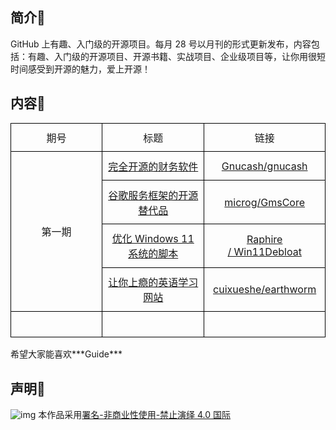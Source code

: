 
## 简介📇

GitHub 上有趣、入门级的开源项目。每月 28 号以月刊的形式更新发布，内容包括：有趣、入门级的开源项目、开源书籍、实战项目、企业级项目等，让你用很短时间感受到开源的魅力，爱上开源！
## 内容🎃




<table class="MsoTableGrid" border="1" cellspacing="0" cellpadding="0" style="border-collapse:collapse;border:none;mso-border-alt:solid windowtext .5pt;
 mso-yfti-tbllook:1184;mso-padding-alt:0cm 5.4pt 0cm 5.4pt">
 <tbody><tr style="mso-yfti-irow:0;mso-yfti-firstrow:yes">
  <td width="184" style="width:138.25pt;border:solid windowtext 1.0pt;mso-border-alt:
  solid windowtext .5pt;padding:0cm 5.4pt 0cm 5.4pt">
  <p class="MsoNormal" align="center" style="margin-top:7.8pt;margin-right:0cm;
  margin-bottom:7.8pt;margin-left:0cm;text-align:center;text-indent:0cm;
  mso-char-indent-count:0">期号</p>
  </td>
  <td width="184" style="width:138.25pt;border:solid windowtext 1.0pt;border-left:
  none;mso-border-left-alt:solid windowtext .5pt;mso-border-alt:solid windowtext .5pt;
  padding:0cm 5.4pt 0cm 5.4pt">
  <p class="MsoNormal" align="center" style="margin-top:7.8pt;margin-right:0cm;
  margin-bottom:7.8pt;margin-left:0cm;text-align:center;text-indent:0cm;
  mso-char-indent-count:0">标题</p>
  </td>
  <td width="184" style="width:138.3pt;border:solid windowtext 1.0pt;border-left:
  none;mso-border-left-alt:solid windowtext .5pt;mso-border-alt:solid windowtext .5pt;
  padding:0cm 5.4pt 0cm 5.4pt">
  <p class="MsoNormal" align="center" style="margin-top:7.8pt;margin-right:0cm;
  margin-bottom:7.8pt;margin-left:0cm;text-align:center;text-indent:0cm;
  mso-char-indent-count:0">链接</p>
  </td>
 </tr>
 <tr style="mso-yfti-irow:1">
  <td width="184" rowspan="4" style="width:138.25pt;border:solid windowtext 1.0pt;
  border-top:none;mso-border-top-alt:solid windowtext .5pt;mso-border-alt:solid windowtext .5pt;
  padding:0cm 5.4pt 0cm 5.4pt">
  <p class="MsoNormal" align="center" style="margin-top:7.8pt;margin-right:0cm;
  margin-bottom:7.8pt;margin-left:0cm;text-align:center;text-indent:0cm;
  mso-char-indent-count:0">第一期</p>
  </td>
  <td width="184" style="width:138.25pt;border-top:none;border-left:none;
  border-bottom:solid windowtext 1.0pt;border-right:solid windowtext 1.0pt;
  mso-border-top-alt:solid windowtext .5pt;mso-border-left-alt:solid windowtext .5pt;
  mso-border-alt:solid windowtext .5pt;padding:0cm 5.4pt 0cm 5.4pt">
  <p class="MsoNormal" align="center" style="margin-top:7.8pt;margin-right:0cm;
  margin-bottom:7.8pt;margin-left:0cm;text-align:center;text-indent:0cm;
  mso-char-indent-count:0"><span lang="EN-US"><a href="https://github.com/jr94330/Guide/blob/main/content/GuideLssue_1.md#1-gnucashgnucash"><span lang="EN-US"><span lang="EN-US">完全开源的财务软件</span></span></a></span></p>
  </td>
  <td width="184" style="width:138.3pt;border-top:none;border-left:none;
  border-bottom:solid windowtext 1.0pt;border-right:solid windowtext 1.0pt;
  mso-border-top-alt:solid windowtext .5pt;mso-border-left-alt:solid windowtext .5pt;
  mso-border-alt:solid windowtext .5pt;padding:0cm 5.4pt 0cm 5.4pt">
  <p class="MsoNormal" align="center" style="margin-top:7.8pt;margin-right:0cm;
  margin-bottom:7.8pt;margin-left:0cm;text-align:center;text-indent:0cm;
  mso-char-indent-count:0"><span lang="EN-US"><a href="https://github.com/Gnucash/gnucash">Gnucash/gnucash</a></span></p>
  </td>
 </tr>
 <tr style="mso-yfti-irow:2">
  <td width="184" style="width:138.25pt;border-top:none;border-left:none;
  border-bottom:solid windowtext 1.0pt;border-right:solid windowtext 1.0pt;
  mso-border-top-alt:solid windowtext .5pt;mso-border-left-alt:solid windowtext .5pt;
  mso-border-alt:solid windowtext .5pt;padding:0cm 5.4pt 0cm 5.4pt">
  <p class="MsoNormal" align="center" style="margin-top:7.8pt;margin-right:0cm;
  margin-bottom:7.8pt;margin-left:0cm;text-align:center;text-indent:0cm;
  mso-char-indent-count:0"><span lang="EN-US"><a href="https://github.com/jr94330/Guide/blob/main/content/GuideLssue_1.md#2-microggmscore"><span lang="EN-US"><span lang="EN-US">谷歌服务框架的开源替代品</span></span></a></span></p>
  </td>
  <td width="184" style="width:138.3pt;border-top:none;border-left:none;
  border-bottom:solid windowtext 1.0pt;border-right:solid windowtext 1.0pt;
  mso-border-top-alt:solid windowtext .5pt;mso-border-left-alt:solid windowtext .5pt;
  mso-border-alt:solid windowtext .5pt;padding:0cm 5.4pt 0cm 5.4pt">
  <p class="MsoNormal" align="center" style="margin-top:7.8pt;margin-right:0cm;
  margin-bottom:7.8pt;margin-left:0cm;text-align:center;text-indent:0cm;
  mso-char-indent-count:0"><span lang="EN-US"><a href="https://github.com/microg/GmsCore">microg/GmsCore</a></span></p>
  </td>
 </tr>
 <tr style="mso-yfti-irow:3">
  <td width="184" style="width:138.25pt;border-top:none;border-left:none;
  border-bottom:solid windowtext 1.0pt;border-right:solid windowtext 1.0pt;
  mso-border-top-alt:solid windowtext .5pt;mso-border-left-alt:solid windowtext .5pt;
  mso-border-alt:solid windowtext .5pt;padding:0cm 5.4pt 0cm 5.4pt">
  <p class="MsoNormal" align="center" style="margin-top:7.8pt;margin-right:0cm;
  margin-bottom:7.8pt;margin-left:0cm;text-align:center;text-indent:0cm;
  mso-char-indent-count:0"><span lang="EN-US"><a href="https://github.com/jr94330/Guide/blob/main/content/GuideLssue_1.md#3-raphire-win11debloat"><span lang="EN-US"><span lang="EN-US">优化 Windows 11 </span></span><span lang="EN-US"><span lang="EN-US">系统的脚本</span></span></a></span></p>
  </td>
  <td width="184" style="width:138.3pt;border-top:none;border-left:none;
  border-bottom:solid windowtext 1.0pt;border-right:solid windowtext 1.0pt;
  mso-border-top-alt:solid windowtext .5pt;mso-border-left-alt:solid windowtext .5pt;
  mso-border-alt:solid windowtext .5pt;padding:0cm 5.4pt 0cm 5.4pt">
  <p class="MsoNormal" align="center" style="margin-top:7.8pt;margin-right:0cm;
  margin-bottom:7.8pt;margin-left:0cm;text-align:center;text-indent:0cm;
  mso-char-indent-count:0"><span lang="EN-US"><a href="https://github.com/Raphire/Win11Debloat">Raphire /&nbsp;Win11Debloat</a></span></p>
  </td>
 </tr>
 <tr style="mso-yfti-irow:4">
  <td width="184" style="width:138.25pt;border-top:none;border-left:none;
  border-bottom:solid windowtext 1.0pt;border-right:solid windowtext 1.0pt;
  mso-border-top-alt:solid windowtext .5pt;mso-border-left-alt:solid windowtext .5pt;
  mso-border-alt:solid windowtext .5pt;padding:0cm 5.4pt 0cm 5.4pt">
  <p class="MsoNormal" align="center" style="margin-top:7.8pt;margin-right:0cm;
  margin-bottom:7.8pt;margin-left:0cm;text-align:center;text-indent:0cm;
  mso-char-indent-count:0"><span lang="EN-US"><a href="https://github.com/jr94330/Guide/blob/main/content/GuideLssue_1.md#4-cuixuesheearthworm"><span lang="EN-US"><span lang="EN-US">让你上瘾的英语学习网站</span></span></a></span></p>
  </td>
  <td width="184" style="width:138.3pt;border-top:none;border-left:none;
  border-bottom:solid windowtext 1.0pt;border-right:solid windowtext 1.0pt;
  mso-border-top-alt:solid windowtext .5pt;mso-border-left-alt:solid windowtext .5pt;
  mso-border-alt:solid windowtext .5pt;padding:0cm 5.4pt 0cm 5.4pt">
  <p class="MsoNormal" align="center" style="margin-top:7.8pt;margin-right:0cm;
  margin-bottom:7.8pt;margin-left:0cm;text-align:center;text-indent:0cm;
  mso-char-indent-count:0"><span lang="EN-US"><a href="https://github.com/cuixueshe/earthworm">cuixueshe/earthworm</a></span></p>
  </td>
 </tr>
 <tr style="mso-yfti-irow:5;mso-yfti-lastrow:yes">
  <td width="184" style="width:138.25pt;border:solid windowtext 1.0pt;border-top:
  none;mso-border-top-alt:solid windowtext .5pt;mso-border-alt:solid windowtext .5pt;
  padding:0cm 5.4pt 0cm 5.4pt">
  <p class="MsoNormal" align="center" style="margin-top:7.8pt;margin-right:0cm;
  margin-bottom:7.8pt;margin-left:0cm;text-align:center;text-indent:0cm;
  mso-char-indent-count:0"><span lang="EN-US"><o:p>&nbsp;</o:p></span></p>
  </td>
  <td width="184" style="width:138.25pt;border-top:none;border-left:none;
  border-bottom:solid windowtext 1.0pt;border-right:solid windowtext 1.0pt;
  mso-border-top-alt:solid windowtext .5pt;mso-border-left-alt:solid windowtext .5pt;
  mso-border-alt:solid windowtext .5pt;padding:0cm 5.4pt 0cm 5.4pt">
  <p class="MsoNormal" align="center" style="margin-top:7.8pt;margin-right:0cm;
  margin-bottom:7.8pt;margin-left:0cm;text-align:center;text-indent:0cm;
  mso-char-indent-count:0"><span lang="EN-US"><o:p>&nbsp;</o:p></span></p>
  </td>
  <td width="184" style="width:138.3pt;border-top:none;border-left:none;
  border-bottom:solid windowtext 1.0pt;border-right:solid windowtext 1.0pt;
  mso-border-top-alt:solid windowtext .5pt;mso-border-left-alt:solid windowtext .5pt;
  mso-border-alt:solid windowtext .5pt;padding:0cm 5.4pt 0cm 5.4pt">
  <p class="MsoNormal" align="center" style="margin-top:7.8pt;margin-right:0cm;
  margin-bottom:7.8pt;margin-left:0cm;text-align:center;text-indent:0cm;
  mso-char-indent-count:0"><span lang="EN-US"><o:p>&nbsp;</o:p></span></p>
  </td>
 </tr>
</tbody></table>
希望大家能喜欢***Guide***



## 声明🧭

![img](https://licensebuttons.net/l/by-nc-nd/4.0/88x31.png)
本作品采用[署名-非商业性使用-禁止演绎 4.0 国际](https://creativecommons.org/licenses/by-nc-nd/4.0/)    
